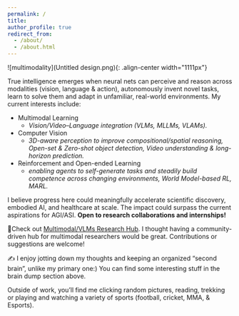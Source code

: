 ```yaml
---
permalink: /
title: 
author_profile: true
redirect_from: 
  - /about/
  - /about.html
---  
```


![multimodality](Untitled design.png){: .align-center width="1111px"}  

True intelligence emerges when neural nets can perceive and reason across modalities (vision, language & action), autonomously invent novel tasks, learn to solve them and adapt in unfamiliar, real-world environments. My current interests include:  

- Multimodal Learning  
  - *Vision/Video–Language integration (VLMs, MLLMs, VLAMs).*
- Computer Vision   
  - *3D-aware perception to improve compositional/spatial reasoning, Open-set & Zero-shot object detection, Video understanding & long-horizon prediction.*
- Reinforcement and Open-ended Learning  
  - *enabling agents to self-generate tasks and steadily build competence across changing environments, World Model-based RL, MARL.* 

I believe progress here could meaningfully accelerate scientific discovery, embodied AI, and healthcare at scale. The impact could surpass the current aspirations for AGI/ASI. **Open to research collaborations and internships!** 

📌Check out [Multimodal/VLMs Research Hub](https://github.com/thubZ09/vision-language-model-hub.git). I thought having a community-driven hub for multimodal researchers would be great. Contributions or suggestions are welcome!

✍️ I enjoy jotting down my thoughts and keeping an organized “second brain”, unlike my primary one:) You can find some interesting stuff in the brain dump section above. 

Outside of work, you’ll find me clicking random pictures, reading, trekking or playing and watching a variety of sports (football, cricket, MMA, & Esports).